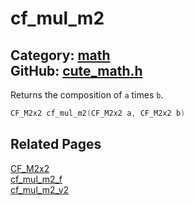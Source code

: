 [](../header.md ':include')

# cf_mul_m2

Category: [math](https://github.com/RandyGaul/cute_framework/blob/master/docs/api_reference?id=math)  
GitHub: [cute_math.h](https://github.com/RandyGaul/cute_framework/blob/master/include/cute_math.h)  
---

Returns the composition of `a` times `b`.

```cpp
CF_M2x2 cf_mul_m2(CF_M2x2 a, CF_M2x2 b)
```

## Related Pages

[CF_M2x2](https://github.com/RandyGaul/cute_framework/blob/master/docs/math/cf_m2x2.md)  
[cf_mul_m2_f](https://github.com/RandyGaul/cute_framework/blob/master/docs/math/cf_mul_m2_f.md)  
[cf_mul_m2_v2](https://github.com/RandyGaul/cute_framework/blob/master/docs/math/cf_mul_m2_v2.md)  
